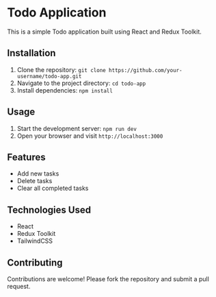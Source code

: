 # Todo Application

This is a simple Todo application built using React and Redux Toolkit.

## Installation

1. Clone the repository: `git clone https://github.com/your-username/todo-app.git`
2. Navigate to the project directory: `cd todo-app`
3. Install dependencies: `npm install`

## Usage

1. Start the development server: `npm run dev`
2. Open your browser and visit `http://localhost:3000`

## Features

- Add new tasks
- Delete tasks
- Clear all completed tasks

## Technologies Used

- React
- Redux Toolkit
- TailwindCSS

## Contributing

Contributions are welcome! Please fork the repository and submit a pull request.
